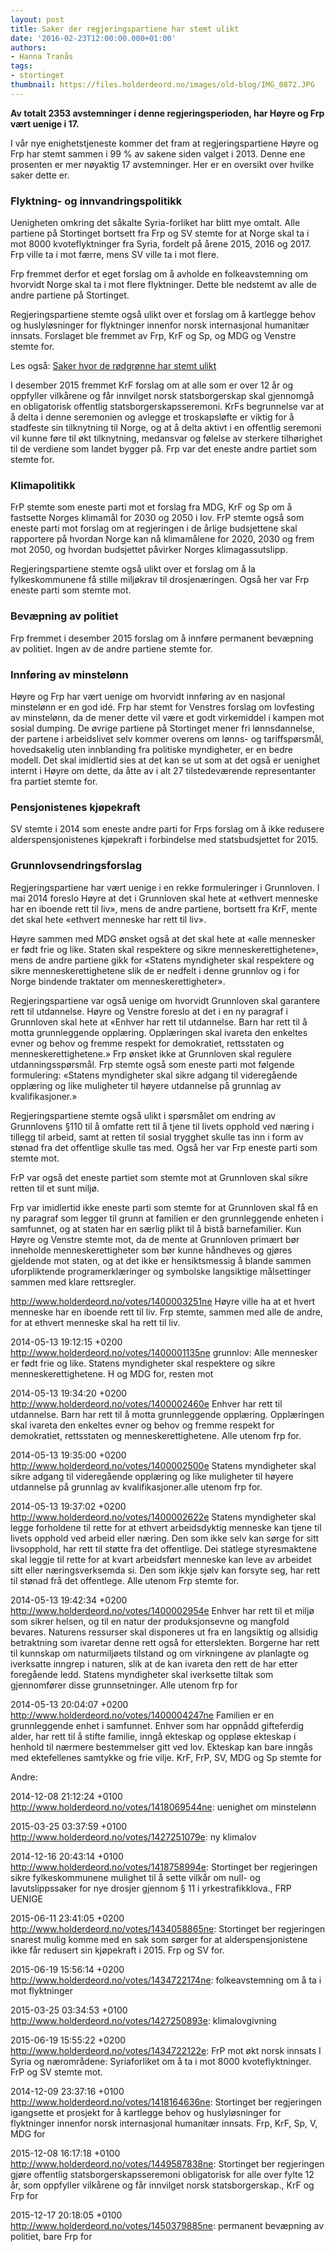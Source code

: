 ```yaml
---
layout: post
title: Saker der regjeringspartiene har stemt ulikt
date: '2016-02-23T12:00:00.000+01:00'
authors:
- Hanna Tranås
tags:
- stortinget
thumbnail: https://files.holderdeord.no/images/old-blog/IMG_0872.JPG
---
```


**Av totalt 2353 avstemninger i denne regjeringsperioden, har Høyre og Frp vært uenige i 17.**

I vår nye enighetstjeneste kommer det fram at regjeringspartiene Høyre og Frp har stemt sammen i 99 % av sakene siden valget i 2013. Denne ene prosenten er mer nøyaktig 17 avstemninger. Her er en oversikt over hvilke saker dette er.

### Flyktning- og innvandringspolitikk

Uenigheten omkring det såkalte Syria-forliket har blitt mye omtalt. Alle partiene på Stortinget bortsett fra Frp og SV stemte for at Norge skal ta i mot 8000 kvoteflyktninger fra Syria, fordelt på årene 2015, 2016 og 2017. Frp ville ta i mot færre, mens SV ville ta i mot flere.

Frp fremmet derfor et eget forslag om å avholde en folkeavstemning om hvorvidt Norge skal ta i mot flere flyktninger. Dette ble nedstemt av alle de andre partiene på Stortinget.

Regjeringspartiene stemte også ulikt over et forslag om å kartlegge behov og huslyløsninger for flyktninger innenfor norsk internasjonal humanitær innsats. Forslaget ble fremmet av Frp, KrF og Sp, og MDG og Venstre stemte for.

Les også: [Saker hvor de rødgrønne har stemt ulikt](https://blog.holderdeord.no/2013/08/30/saker-hvor-de-rdgrnne-har-stemt-ulikt/)

I desember 2015 fremmet KrF forslag om at alle som er over 12 år og oppfyller vilkårene og får innvilget norsk statsborgerskap skal gjennomgå en obligatorisk offentlig statsborgerskapsseremoni. KrFs begrunnelse var at å delta i denne seremonien og avlegge et troskapsløfte er viktig for å stadfeste sin tilknytning til Norge, og at å delta aktivt i en offentlig seremoni vil kunne føre til økt tilknytning, medansvar og følelse av sterkere tilhørighet til de verdiene som landet bygger på. Frp var det eneste andre partiet som stemte for.

### Klimapolitikk

FrP stemte som eneste parti mot et forslag fra MDG, KrF og Sp om å fastsette Norges klimamål for 2030 og 2050 i lov. FrP stemte også som eneste parti mot forslag om at regjeringen i de årlige budsjettene skal rapportere på hvordan Norge kan nå klimamålene for 2020, 2030 og frem mot 2050, og hvordan budsjettet påvirker Norges klimagassutslipp.

Regjeringspartiene stemte også ulikt over et forslag om å la fylkeskommunene få stille miljøkrav til drosjenæringen. Også her var Frp eneste parti som stemte mot.

### Bevæpning av politiet

Frp fremmet i desember 2015 forslag om å innføre permanent bevæpning av politiet. Ingen av de andre partiene stemte for.

### Innføring av minstelønn

Høyre og Frp har vært uenige om hvorvidt innføring av en nasjonal minstelønn er en god idé. Frp har stemt for Venstres forslag om lovfesting av minstelønn, da de mener dette vil være et godt virkemiddel i kampen mot sosial dumping. De øvrige partiene på Stortinget mener fri lønnsdannelse, der partene i arbeidslivet selv kommer overens om lønns- og tariffspørsmål, hovedsakelig uten innblanding fra politiske myndigheter, er en bedre modell. Det skal imidlertid sies at det kan se ut som at det også er uenighet internt i Høyre om dette, da åtte av i alt 27 tilstedeværende representanter fra partiet stemte for.

### Pensjonistenes kjøpekraft

SV stemte i 2014 som eneste andre parti for Frps forslag om å ikke redusere alderspensjonistenes kjøpekraft i forbindelse med statsbudsjettet for 2015.

### Grunnlovsendringsforslag

Regjeringspartiene har vært uenige i en rekke formuleringer i Grunnloven. I mai 2014 foreslo Høyre at det i Grunnloven skal hete at «ethvert menneske har en iboende rett til liv», mens de andre partiene, bortsett fra KrF, mente det skal hete «ethvert menneske har rett til liv».

Høyre sammen med MDG ønsket også at det skal hete at «alle mennesker er født frie og like. Staten skal respektere og sikre menneskerettighetene», mens de andre partiene gikk for «Statens myndigheter skal respektere og sikre menneskerettighetene slik de er nedfelt i denne grunnlov og i for Norge bindende traktater om menneskerettigheter».

Regjeringspartiene var også uenige om hvorvidt Grunnloven skal garantere rett til utdannelse. Høyre og Venstre foreslo at det i en ny paragraf i Grunnloven skal hete at «Enhver har rett til utdannelse. Barn har rett til å motta grunnleggende opplæring. Opplæringen skal ivareta den enkeltes evner og behov og fremme respekt for demokratiet, rettsstaten og menneskerettighetene.» Frp ønsket ikke at Grunnloven skal regulere utdanningsspørsmål. Frp stemte også som eneste parti mot følgende formulering: «Statens myndigheter skal sikre adgang til videregående opplæring og like muligheter til høyere utdannelse på grunnlag av kvalifikasjoner.»

Regjeringspartiene stemte også ulikt i spørsmålet om endring av Grunnlovens §110 til å omfatte rett til å tjene til livets opphold ved næring i tillegg til arbeid, samt at retten til sosial trygghet skulle tas inn i form av stønad fra det offentlige skulle tas med. Også her var Frp eneste parti som stemte mot.

FrP var også det eneste partiet som stemte mot at Grunnloven skal sikre retten til et sunt miljø.

Frp var imidlertid ikke eneste parti som stemte for at Grunnloven skal få en ny paragraf som legger til grunn at familien er den grunnleggende enheten i samfunnet, og at staten har en særlig plikt til å bistå barnefamilier. Kun Høyre og Venstre stemte mot, da de mente at Grunnloven primært bør inneholde menneskerettigheter som bør kunne håndheves og gjøres gjeldende mot staten, og at det ikke er hensiktsmessig å blande sammen uforpliktende programerklæringer og symbolske langsiktige målsettinger sammen med klare rettsregler.


http://www.holderdeord.no/votes/1400003251ne
Høyre ville ha at et hvert menneske har en iboende rett til liv.
Frp stemte, sammen med alle de andre, for at ethvert menneske skal ha rett til liv.

2014-05-13 19:12:15 +0200  http://www.holderdeord.no/votes/1400001135ne grunnlov: Alle mennesker er født frie og like.
Statens myndigheter skal respektere og sikre menneskerettighetene. H og MDG for, resten mot

2014-05-13 19:34:20 +0200  http://www.holderdeord.no/votes/1400002460e
Enhver har rett til utdannelse. Barn har rett til å motta grunnleggende opplæring. Opplæringen skal ivareta den enkeltes evner og behov og fremme respekt for demokratiet, rettsstaten og menneskerettighetene. Alle utenom frp for.

2014-05-13 19:35:00 +0200  http://www.holderdeord.no/votes/1400002500e
Statens myndigheter skal sikre adgang til videregående opplæring og like muligheter til høyere utdannelse på grunnlag av kvalifikasjoner.alle utenom frp for.

2014-05-13 19:37:02 +0200  http://www.holderdeord.no/votes/1400002622e
Statens myndigheter skal legge forholdene til rette for at ethvert arbeidsdyktig menneske kan tjene til livets opphold ved arbeid eller næring. Den som ikke selv kan sørge for sitt livsopphold, har rett til støtte fra det offentlige.
Dei statlege styresmaktene skal leggje til rette for at kvart arbeidsført menneske kan leve av arbeidet sitt eller næringsverksemda si. Den som ikkje sjølv kan forsyte seg, har rett til stønad frå det offentlege. Alle utenom Frp stemte for.


2014-05-13 19:42:34 +0200  http://www.holderdeord.no/votes/1400002954e
Enhver har rett til et miljø som sikrer helsen, og til en natur der produksjonsevne og mangfold bevares. Naturens ressurser skal disponeres ut fra en langsiktig og allsidig betraktning som ivaretar denne rett også for etterslekten.
Borgerne har rett til kunnskap om naturmiljøets tilstand og om virkningene av planlagte og iverksatte inngrep i naturen, slik at de kan ivareta den rett de har etter foregående ledd.
Statens myndigheter skal iverksette tiltak som gjennomfører disse grunnsetninger.
Alle utenom frp for


2014-05-13 20:04:07 +0200  http://www.holderdeord.no/votes/1400004247ne
Familien er en grunnleggende enhet i samfunnet. Enhver som har oppnådd gifteferdig alder, har rett til å stifte familie, inngå ekteskap og oppløse ekteskap i henhold til nærmere bestemmelser gitt ved lov. Ekteskap kan bare inngås med ektefellenes samtykke og frie vilje.
KrF, FrP, SV, MDG og Sp stemte for

Andre:

2014-12-08 21:12:24 +0100  http://www.holderdeord.no/votes/1418069544ne: uenighet om minstelønn

2015-03-25 03:37:59 +0100  http://www.holderdeord.no/votes/1427251079e: ny klimalov

2014-12-16 20:43:14 +0100  http://www.holderdeord.no/votes/1418758994e: Stortinget ber regjeringen sikre fylkeskommunene mulighet til å sette vilkår om null- og lavutslippssaker for nye drosjer gjennom § 11 i yrkestrafikklova., FRP UENIGE

2015-06-11 23:41:05 +0200  http://www.holderdeord.no/votes/1434058865ne: Stortinget ber regjeringen snarest mulig komme med en sak som sørger for at alderspensjonistene ikke får redusert sin kjøpekraft i 2015. Frp og SV for.

2015-06-19 15:56:14 +0200  http://www.holderdeord.no/votes/1434722174ne: folkeavstemning om å ta i mot flyktninger

2015-03-25 03:34:53 +0100  http://www.holderdeord.no/votes/1427250893e: klimalovgivning

2015-06-19 15:55:22 +0200  http://www.holderdeord.no/votes/1434722122e: FrP mot økt norsk innsats I Syria og nærområdene: Syriaforliket om å ta i mot 8000 kvoteflyktninger. FrP og SV stemte mot.

2014-12-09 23:37:16 +0100  http://www.holderdeord.no/votes/1418164636ne: Stortinget ber regjeringen igangsette et prosjekt for å kartlegge behov og huslyløsninger for flyktninger innenfor norsk internasjonal humanitær innsats. Frp, KrF, Sp, V, MDG for

2015-12-08 16:17:18 +0100  http://www.holderdeord.no/votes/1449587838ne: Stortinget ber regjeringen gjøre offentlig statsborgerskapsseremoni obligatorisk for alle over fylte 12 år, som oppfyller vilkårene og får innvilget norsk statsborgerskap., KrF og Frp for

2015-12-17 20:18:05 +0100  http://www.holderdeord.no/votes/1450379885ne: permanent bevæpning av politiet, bare Frp for
